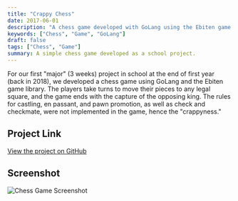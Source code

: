 ```yaml
---
title: "Crappy Chess"
date: 2017-06-01
description: "A chess game developed with GoLang using the Ebiten game library."
keywords: ["Chess", "Game", "GoLang"]
draft: false
tags: ["Chess", "Game"]
summary: A simple chess game developed as a school project.
---
```


For our first "major" (3 weeks) project in school at the end of first year (back in 2018), we developed a chess game using GoLang and the Ebiten game library. The players take turns to move their pieces to any legal square, and the game ends with the capture of the opposing king. The rules for castling, en passant, and pawn promotion, as well as check and checkmate, were not implemented in the game, hence the "crappyness."

## Project Link
[View the project on GitHub](https://github.com/christian-stj/crappy-chess)

## Screenshot
![Chess Game Screenshot](/img/chess.jpg)
